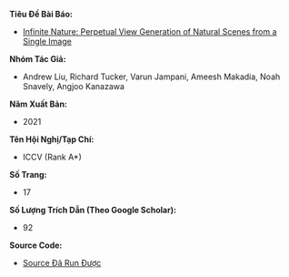 **Tiêu Đề Bài Báo:**
- [Infinite Nature: Perpetual View Generation of Natural Scenes from a Single Image ](https://paperswithcode.com/paper/infinite-nature-perpetual-view-generation-of)

**Nhóm Tác Giả:**
-  Andrew Liu, Richard Tucker, Varun Jampani, Ameesh Makadia, Noah Snavely, Angjoo Kanazawa

**Năm Xuất Bản:**
- 2021

**Tên Hội Nghị/Tạp Chí:**
- ICCV (Rank A*)

**Số Trang:**
- 17

**Số Lượng Trích Dẫn (Theo Google Scholar):**
- 92

**Source Code:**
- [Source Đã Run Được](https://colab.research.google.com/drive/1ZM2norKBpgO_Q3Pj5MS-HoSETHYqWZVT?usp=drive_link)
